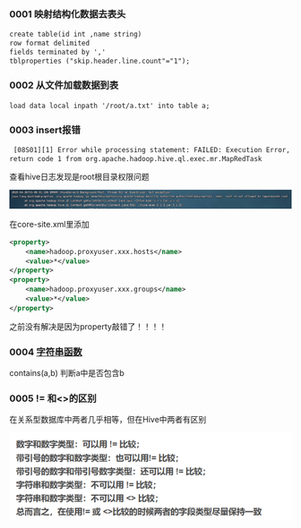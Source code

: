 ### 0001 映射结构化数据去表头

```hive
create table(id int ,name string)
row format delimited
fields terminated by ','
tblproperties ("skip.header.line.count"="1");
```

### 0002 从文件加载数据到表

```hive
load data local inpath '/root/a.txt' into table a;
```

### 0003 insert报错

```shell
 [08S01][1] Error while processing statement: FAILED: Execution Error, return code 1 from org.apache.hadoop.hive.ql.exec.mr.MapRedTask
```

查看hive日志发现是root根目录权限问题

![image-20230426150639291](img/image-20230426150639291.png)

在core-site.xml里添加

```xml
<property>
    <name>hadoop.proxyuser.xxx.hosts</name>
    <value>*</value>
</property>
<property>
    <name>hadoop.proxyuser.xxx.groups</name>
    <value>*</value>
</property>
```

之前没有解决是因为property敲错了！！！！

### 0004 [字符串函数](https://blog.csdn.net/qq_34941023/article/details/51550004)

contains(a,b) 判断a中是否包含b

### 0005 != 和<>的区别

在关系型数据库中两者几乎相等，但在Hive中两者有区别

![image-20230605142306111](img/image-20230605142306111.png)
